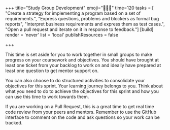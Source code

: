 +++
title="Study Group Development"
emoji="🧑🏿‍🔧"
time=120
tasks = [
    "Create a strategy for implementing a program based on a set of requirements.",
    "Express questions, problems and blockers as formal bug reports",
    "Interpret business requirements and express them as test cases.",
    "Open a pull request and iterate on it in response to feedback."]
[build]
  render = 'never'
  list = 'local'
  publishResources = false
  
+++

This time is set aside for you to work together in small groups to make progress on your coursework and objectives. You should have brought at least one ticket from your backlog to work on and ideally have prepared at least one question to get mentor support on.

You can also choose to do structured activities to consolidate your objectives for this sprint. Your learning journey belongs to you. Think about what you need to do to achieve the objectives for this sprint and how you can use this time to work towards them.

If you are working on a Pull Request, this is a great time to get real time code review from your peers and mentors. Remember to use the GitHub interface to comment on the code and ask questions so your work can be tracked.
